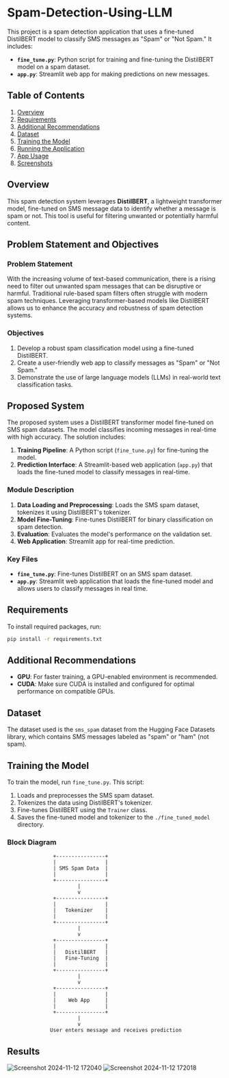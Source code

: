 # Spam-Detection-Using-LLM

This project is a spam detection application that uses a fine-tuned DistilBERT model to classify SMS messages as "Spam" or "Not Spam." It includes:
- **`fine_tune.py`**: Python script for training and fine-tuning the DistilBERT model on a spam dataset.
- **`app.py`**: Streamlit web app for making predictions on new messages.

## Table of Contents
1. [Overview](#overview)
2. [Requirements](#requirements)
3. [Additional Recommendations](#additional-recommendations)
4. [Dataset](#dataset)
5. [Training the Model](#training-the-model)
6. [Running the Application](#running-the-application)
7. [App Usage](#app-usage)
8. [Screenshots](#screenshots)

## Overview

This spam detection system leverages **DistilBERT**, a lightweight transformer model, fine-tuned on SMS message data to identify whether a message is spam or not. This tool is useful for filtering unwanted or potentially harmful content.

## Problem Statement and Objectives

### Problem Statement

With the increasing volume of text-based communication, there is a rising need to filter out unwanted spam messages that can be disruptive or harmful. Traditional rule-based spam filters often struggle with modern spam techniques. Leveraging transformer-based models like DistilBERT allows us to enhance the accuracy and robustness of spam detection systems.

### Objectives

1. Develop a robust spam classification model using a fine-tuned DistilBERT.
2. Create a user-friendly web app to classify messages as "Spam" or "Not Spam."
3. Demonstrate the use of large language models (LLMs) in real-world text classification tasks.

## Proposed System

The proposed system uses a DistilBERT transformer model fine-tuned on SMS spam datasets. The model classifies incoming messages in real-time with high accuracy. The solution includes:

1. **Training Pipeline**: A Python script (`fine_tune.py`) for fine-tuning the model.
2. **Prediction Interface**: A Streamlit-based web application (`app.py`) that loads the fine-tuned model to classify messages in real-time.

### Module Description

1. **Data Loading and Preprocessing**: Loads the SMS spam dataset, tokenizes it using DistilBERT's tokenizer.
2. **Model Fine-Tuning**: Fine-tunes DistilBERT for binary classification on spam detection.
3. **Evaluation**: Evaluates the model's performance on the validation set.
4. **Web Application**: Streamlit app for real-time prediction.


### Key Files
- **`fine_tune.py`**: Fine-tunes DistilBERT on an SMS spam dataset.
- **`app.py`**: Streamlit web application that loads the fine-tuned model and allows users to classify messages in real time.

## Requirements

To install required packages, run:

```bash
pip install -r requirements.txt
```


## Additional Recommendations
- **GPU**: For faster training, a GPU-enabled environment is recommended.
- **CUDA**: Make sure CUDA is installed and configured for optimal performance on compatible GPUs.

## Dataset

The dataset used is the `sms_spam` dataset from the Hugging Face Datasets library, which contains SMS messages labeled as "spam" or "ham" (not spam).

## Training the Model

To train the model, run `fine_tune.py`. This script:

1. Loads and preprocesses the SMS spam dataset.
2. Tokenizes the data using DistilBERT's tokenizer.
3. Fine-tunes DistilBERT using the `Trainer` class.
4. Saves the fine-tuned model and tokenizer to the `./fine_tuned_model` directory.

### Block Diagram

                   +----------------+
                   |                |
                   | SMS Spam Data  |
                   |                |
                   +----------------+
                           |
                           v
                   +----------------+
                   |                |
                   |   Tokenizer    |
                   |                |
                   +----------------+
                           |
                           v
                   +----------------+
                   |                |
                   |   DistilBERT   |
                   |   Fine-Tuning  |
                   |                |
                   +----------------+
                           |
                           v
                   +----------------+
                   |                |
                   |    Web App     |
                   |                |
                   +----------------+
                           |
                           v
                  User enters message and receives prediction

## Results
![Screenshot 2024-11-12 172040](https://github.com/user-attachments/assets/69c9ede9-0e79-4d6b-a8a9-307fedb6501a)
![Screenshot 2024-11-12 172018](https://github.com/user-attachments/assets/9515e0a8-c1d1-40d8-9d07-736c1f536d7f)


